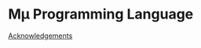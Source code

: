 # Mμ Programming Language
[Acknowledgements](https://github.com/CpalmerD20/Mu-Lang-Compiler/blob/main/thank_you.md)
